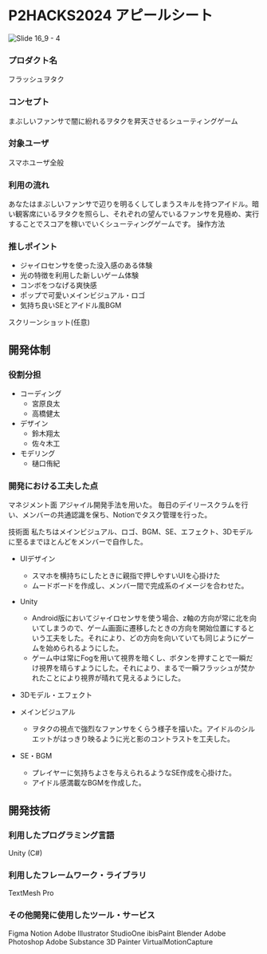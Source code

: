 # P2HACKS2024 アピールシート 
![Slide 16_9 - 4](https://github.com/user-attachments/assets/18809f34-5562-47cb-9310-f04d89726a50)


### プロダクト名  
フラッシュヲタク

### コンセプト  
まぶしいファンサで闇に紛れるヲタクを昇天させるシューティングゲーム

### 対象ユーザ  
スマホユーザ全般

### 利用の流れ  
あなたはまぶしいファンサで辺りを明るくしてしまうスキルを持つアイドル。暗い観客席にいるヲタクを照らし、それぞれの望んでいるファンサを見極め、実行することでスコアを稼いでいくシューティングゲームです。
操作方法

### 推しポイント  
- ジャイロセンサを使った没入感のある体験
- 光の特徴を利用した新しいゲーム体験
- コンボをつなげる爽快感
- ポップで可愛いメインビジュアル・ロゴ
- 気持ち良いSEとアイドル風BGM

スクリーンショット(任意)  

## 開発体制  

### 役割分担  
- コーディング
  - 宮原良太
  - 高橋健太
- デザイン
  - 鈴木翔太
  - 佐々木工
- モデリング
  - 樋口侑紀

### 開発における工夫した点  
マネジメント面
アジャイル開発手法を用いた。
毎日のデイリースクラムを行い、メンバーの共通認識を保ち、Notionでタスク管理を行った。

技術面
私たちはメインビジュアル、ロゴ、BGM、SE、エフェクト、3Dモデルに至るまでほとんどをメンバーで自作した。
- UIデザイン
  - スマホを横持ちにしたときに親指で押しやすいUIを心掛けた
  - ムードボードを作成し、メンバー間で完成系のイメージを合わせた。

- Unity
  - Android版においてジャイロセンサを使う場合、z軸の方向が常に北を向いてしまうので、ゲーム画面に遷移したときの方向を開始位置にするという工夫をした。それにより、どの方向を向いていても同じようにゲームを始められるようにした。
  - ゲーム中は常にFogを用いて視界を暗くし、ボタンを押すことで一瞬だけ視界を晴らすようにした。それにより、まるで一瞬フラッシュが焚かれたことにより視界が晴れて見えるようにした。

- 3Dモデル・エフェクト


- メインビジュアル
  - ヲタクの視点で強烈なファンサをくらう様子を描いた。アイドルのシルエットがはっきり映るように光と影のコントラストを工夫した。

- SE・BGM
  - プレイヤーに気持ちよさを与えられるようなSE作成を心掛けた。
  - アイドル感満載なBGMを作成した。

## 開発技術 

### 利用したプログラミング言語  
Unity (C#)

### 利用したフレームワーク・ライブラリ  
TextMesh Pro

### その他開発に使用したツール・サービス
Figma
Notion
Adobe Illustrator
StudioOne
ibisPaint Blender
Adobe Photoshop
Adobe Substance 3D Painter
VirtualMotionCapture
